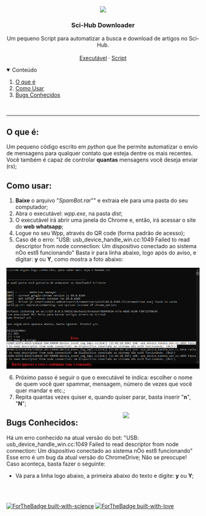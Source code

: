 <p align="center">
  <img align='center' src="https://media.giphy.com/media/5h5S1bsrCkXy93X1Eh/giphy.gif" width="90">
    <h3 align="center"> Sci-Hub Downloader </h3>
    </p>
    
<p align="center">
  Um pequeno Script para automatizar a busca e download de artigos no Sci-Hub.
    <br />
  <br />
  <a href="https://github.com/Ttytamaki/Wpp_SpamBot/tree/main/SpamBot.exe">Executável</a>
    ·
    <a href="https://github.com/Ttytamaki/Wpp_SpamBot/tree/main/Script">Script</a>
  </p>
</p>


<!-- TABLE OF CONTENTS -->
<details open="open">
  <summary>Conteúdo</summary>
  <ol>
    <li>
      <a href="#o-que-é">O que é</a>
    </li>
    <li>
      <a href="#como-usar">Como Usar</a>
    </li>
    <li><a href="#bugs-conhecidos">Bugs Conhecidos</a></li>
  </ol>
</details>

<br />

******



## O que é:
Um pequeno código escrito em *python* que lhe permite automatizar o envio de mensagens para qualquer contato que esteja dentre os mais recentes.
<br />
Você também é capaz de controlar **quantas** mensagens você deseja enviar (rs);
<br />


## Como usar:
1) **Baixe** o arquivo "*SpamBot.rar*"" e extraia ele para uma pasta do seu computador;
2) Abra o executável: *wpp.exe*, na pasta *dist*;
3) O executável irá abrir uma janela do Chrome e, então, irá acessar o site do **web whatsapp**;
4) Logue no seu Wpp, através do QR code (forma padrão de acesso);
5) Caso dê o erro: 
"USB: usb_device_handle_win.cc:1049 Failed to read descriptor from node connection: Um dispositivo conectado ao sistema nÒo estß funcionando"
Basta ir para linha abaixo, logo após do aviso, e digitar: **y** ou **Y**, como mostra a foto abaixo:

<p align="center">
  <img align='center' src="img/1.png">
    </p>
    
6) Próximo passo é seguir o que o executável te indica: escolher o nome de quem você quer spammar, mensagem, número de vezes que você quer mandar e etc.;
7) Repita quantas vezes quiser e, quando quiser parar, basta inserir "**n**", "**N**";


<img align='right' src="https://media.giphy.com/media/Ll22OhMLAlVDb8UQWe/giphy.gif" width="200">


## Bugs Conhecidos:
Há um erro conhecido na atual versão do bot:
"USB: usb_device_handle_win.cc:1049 Failed to read descriptor from node connection: Um dispositivo conectado ao sistema nÒo estß funcionando"
Esse erro é um bug da atual versão do ChromeDrive;
Não se preocupe! Caso aconteça, basta fazer o seguinte:
- Vá para a linha logo abaixo, a primeira abaixo do texto e digite: **y** ou **Y**;

<br />

<br />


[![ForTheBadge built-with-science](http://ForTheBadge.com/images/badges/built-with-science.svg)](https://GitHub.com/Naereen/)
[![ForTheBadge built-with-love](http://ForTheBadge.com/images/badges/built-with-love.svg)](https://GitHub.com/Naereen/)


